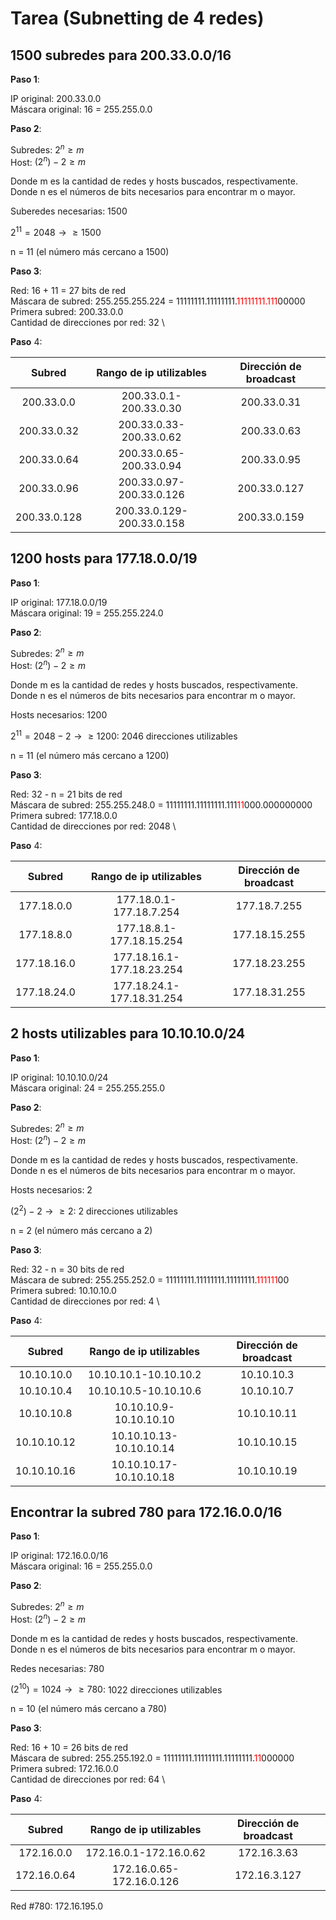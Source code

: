 # Tarea (Subnetting de 4 redes)

## 1500 subredes para 200.33.0.0/16

**Paso 1**:

IP original: 200.33.0.0 \
Máscara original: 16 = 255.255.0.0

**Paso 2**:

Subredes: $2^n \geqslant m$ \
Host: $(2^n)-2 \geqslant m$

Donde m es la cantidad de redes y hosts buscados, respectivamente. \
Donde n es el números de bits necesarios para encontrar m o mayor.

Suberedes necesarias: 1500

$2 ^{11} = 2048 \rightarrow \geqslant 1500$

n = 11 (el número más cercano a 1500)

**Paso 3**:

Red: 16 + 11 = 27 bits de red \
Máscara de subred: 255.255.255.224 = 11111111.11111111.<span style="color:red">11111111.111</span>00000 \
Primera subred: 200.33.0.0 \
Cantidad de direcciones por red: 32 \

**Paso** 4:

| Subred       | Rango de ip utilizables   | Dirección de broadcast |
|:------------:|:-------------------------:|:----------------------:|
| 200.33.0.0   | 200.33.0.1-200.33.0.30    | 200.33.0.31            |
| 200.33.0.32  | 200.33.0.33-200.33.0.62   | 200.33.0.63            |
| 200.33.0.64  | 200.33.0.65-200.33.0.94   | 200.33.0.95            |
| 200.33.0.96  | 200.33.0.97-200.33.0.126  | 200.33.0.127           |
| 200.33.0.128 | 200.33.0.129-200.33.0.158 | 200.33.0.159           |


## 1200 hosts para 177.18.0.0/19

**Paso 1**:

IP original: 177.18.0.0/19 \
Máscara original: 19 = 255.255.224.0

**Paso 2**:

Subredes: $2^n \geqslant m$ \
Host: $(2^n)-2 \geqslant m$

Donde m es la cantidad de redes y hosts buscados, respectivamente. \
Donde n es el números de bits necesarios para encontrar m o mayor.

Hosts necesarios: 1200

$2 ^{11} = 2048 - 2 \rightarrow \geqslant 1200$: 2046 direcciones utilizables

n = 11 (el número más cercano a 1200)

**Paso 3**:

Red: 32 - n = 21 bits de red \
Máscara de subred: 255.255.248.0 = 11111111.11111111.111<span style="color:red">11</span>000.000000000 \
Primera subred: 177.18.0.0 \
Cantidad de direcciones por red: 2048 \

**Paso** 4:

| Subred       | Rango de ip utilizables   | Dirección de broadcast |
|:------------:|:-------------------------:|:----------------------:|
| 177.18.0.0   | 177.18.0.1-177.18.7.254   | 177.18.7.255           |
| 177.18.8.0   | 177.18.8.1-177.18.15.254  | 177.18.15.255          |
| 177.18.16.0  | 177.18.16.1-177.18.23.254 | 177.18.23.255          |
| 177.18.24.0  | 177.18.24.1-177.18.31.254 | 177.18.31.255          |

## 2 hosts utilizables para 10.10.10.0/24

**Paso 1**:

IP original: 10.10.10.0/24 \
Máscara original: 24 = 255.255.255.0

**Paso 2**:

Subredes: $2^n \geqslant m$ \
Host: $(2^n)-2 \geqslant m$

Donde m es la cantidad de redes y hosts buscados, respectivamente. \
Donde n es el números de bits necesarios para encontrar m o mayor.

Hosts necesarios: 2

$(2 ^ 2) - 2 \rightarrow \geqslant 2$: 2 direcciones utilizables

n = 2 (el número más cercano a 2)

**Paso 3**:

Red: 32 - n = 30 bits de red \
Máscara de subred: 255.255.252.0 = 11111111.11111111.11111111.<span style="color:red">111111</span>00 \
Primera subred: 10.10.10.0 \
Cantidad de direcciones por red: 4 \

**Paso** 4:

| Subred       | Rango de ip utilizables   | Dirección de broadcast |
|:------------:|:-------------------------:|:----------------------:|
| 10.10.10.0   | 10.10.10.1-10.10.10.2     | 10.10.10.3             |
| 10.10.10.4   | 10.10.10.5-10.10.10.6     | 10.10.10.7             |
| 10.10.10.8   | 10.10.10.9-10.10.10.10     | 10.10.10.11            |
| 10.10.10.12  | 10.10.10.13-10.10.10.14    | 10.10.10.15            |
| 10.10.10.16  | 10.10.10.17-10.10.10.18    | 10.10.10.19            |

## Encontrar la subred 780 para 172.16.0.0/16

**Paso 1**:

IP original:  172.16.0.0/16 \
Máscara original: 16 = 255.255.0.0

**Paso 2**:

Subredes: $2^n \geqslant m$ \
Host: $(2^n)-2 \geqslant m$

Donde m es la cantidad de redes y hosts buscados, respectivamente. \
Donde n es el números de bits necesarios para encontrar m o mayor.

Redes necesarias: 780

$(2 ^{10}) = 1024  \rightarrow \geqslant 780$: 1022 direcciones utilizables

n = 10 (el número más cercano a 780)

**Paso 3**:

Red: 16 + 10 = 26 bits de red \
Máscara de subred: 255.255.192.0 = 11111111.11111111.11111111.<span style="color:red">11</span>000000 \
Primera subred: 172.16.0.0 \
Cantidad de direcciones por red: 64 \

**Paso** 4:

| Subred       | Rango de ip utilizables   | Dirección de broadcast |
|:------------:|:-------------------------:|:----------------------:|
| 172.16.0.0   | 172.16.0.1-172.16.0.62    | 172.16.3.63            |
| 172.16.0.64  | 172.16.0.65-172.16.0.126  | 172.16.3.127           |

Red #780: 172.16.195.0